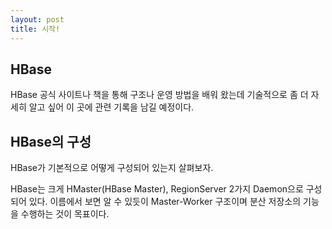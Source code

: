 ```yaml
---
layout: post
title: 시작!
---
```


## HBase

HBase 공식 사이트나 책을 통해 구조나 운영 방법을 배워 왔는데 기술적으로 좀 더 자세히 알고 싶어 이 곳에 관련 기록을 남길 예정이다.


## HBase의 구성

HBase가 기본적으로 어떻게 구성되어 있는지 살펴보자.

HBase는 크게 HMaster(HBase Master), RegionServer 2가지 Daemon으로 구성되어 있다.
이름에서 보면 알 수 있듯이 Master-Worker 구조이며 분산 저장소의 기능을 수행하는 것이 목표이다.


